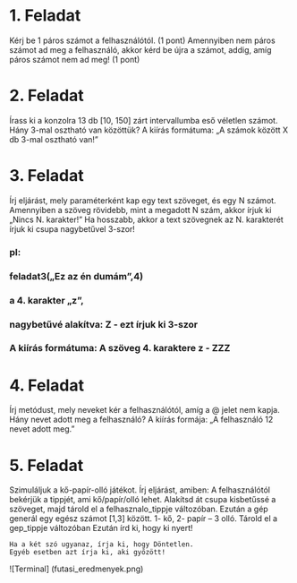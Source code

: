 # 1. Feladat

Kérj be 1 páros számot a felhasználótól. (1 pont)
Amennyiben nem páros számot ad meg a felhasználó, akkor kérd be újra a számot, addig, amíg páros számot nem ad meg!  (1 pont)

# 2. Feladat
Írass ki a konzolra 13 db  [10, 150] zárt intervallumba eső véletlen számot. Hány 3-mal osztható van közöttük? A kiírás formátuma: „A számok között X  db 3-mal osztható van!”

# 3. Feladat

Írj eljárást, mely paraméterként kap egy text szöveget, és egy N számot. 
Amennyiben a szöveg rövidebb, mint a megadott N szám, akkor írjuk ki „Nincs N. karakter!”
Ha hosszabb, akkor a text szövegnek az N. karakterét írjuk ki csupa nagybetűvel 3-szor! 
### pl: 
### feladat3(„Ez az én dumám”,4)
### a 4. karakter „z”, 
### nagybetűvé alakítva: Z -  ezt írjuk ki 3-szor
### A kiírás formátuma: A szöveg 4. karaktere z -  ZZZ

# 4. Feladat

Írj metódust, mely neveket kér a felhasználótól, amíg a @ jelet nem kapja.
Hány nevet adott meg a felhasználó? 
A kiírás formája: „A felhasználó 12 nevet adott meg.”

# 5. Feladat

Szimuláljuk a kő-papír-olló játékot. 
Írj eljárást, amiben: 
A felhasználótól bekérjük a tippjét, ami kő/papír/olló lehet. Alakítsd át csupa kisbetűssé a szöveget, majd tárold el a felhasznalo_tippje változóban. 
Ezután a gép generál egy egész számot [1,3] között.  1- kő, 2- papír – 3 olló. Tárold el a gep_tippje változóban
Ezután írd ki, hogy ki nyert!

	Ha a két szó ugyanaz, írja ki, hogy Döntetlen. 
	Egyéb esetben azt írja ki, aki győzött!

![Terminal] (futasi_eredmenyek.png)